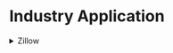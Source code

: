 # Industry Application

<details>

<summary>Zillow</summary>

Zillow's rise and fall is a classic case study on both what to do and what not to do with data science and machine learning.

* Zillow was the brainchild of Richard Barton, the 54-year-old American internet entrepreneur who also founded Expedia and Glassdoor
* Zestimate, which debuted in 2006, it was a proprietary algorithm based on a neural network model which used house facts, location, housing market trends, property values, data from county, tax assessor records, as well as direct feeds from hundreds of multiple listing services and brokerages to determine the price of a house
* It was very successful in driving conversation around property, so much so that browsing property valuations became a hobby for many. With shows like Saturday Night Live encouraging the habit, it became trendy to find the value of your neighboring houses to identify how posh of an area you live in.
* Zestimate has a median error rate of $1.9%$ for homes that are on-market and $6.9%$ for homes that are off-market. But this accuracy varies widely across cities and their corresponding housing markets. In Cincinnati, for instance, approximately $35%$ of Zestimates for off-market homes were within $5%$ of the eventual sales prices, and $82%$ were within $20%$ of the price. Comparatively, in Denver, $51%$ of Zestimates were within $5%$ of the sales price, and $94%$ were within $20%$ of the sales figure
* Zillow had recognized the need to improve the accuracy of its valuation model. In 2017, the company launched a contest with a $1M prize money, Zestimate was on average around $10K off of the actual sales price of a median-priced home, and that the information provided by the winning team would reduce that margin by around $1.3K, the prize went to a group of data scientists and engineers from three different countries: Chahhou Mohamed of Morocco, Jordan Meyer of the United States and Nima Shahbazi of Canada
* In February Zillow announced that the Zestimate would represent "an initial cash offer" for eligible homes spread across 20 cities, from Nashville, Houston, Phoenix, Miami to Denver and Los Angeles
* The problem started due to the pandemic, since summer of 2020 the housing market in USA was hot and quite some unforeseen trends had cropped up. For example, post pandemic there was a sudden increase in demand for bigger houses in the suburbs, which based on historical data was difficult to generate an estimate of. There were data issues too, Zillow missed out on having real time brokering data in new markets, post sales data also takes time to be updated hence there was always a lag as to what prices the recent houses have sold at. Other issues have also been pointed at, Zillow said it did not find enough workers to revamp and repair the houses it had bought in order to put them in the market. Zillow had tweaked its algorithms to price houses aggressively and at the end it had a purchased houses at a higher price that it could sell in a market that was cooling down
* By October 17th, there were signs of trouble: Zillow had paused new house offers for the year as it sorted through a backlog of properties under contract. On November 1st, Zillow marketed nearly 7,000 houses for a total of $2.8 Billion. The operation was shut down a day later by its board of directors

So, what went wrong, nothing that we already don't know of, extrapolating existing data in new pandemic era market, unforeseen market dynamics, over reliance on algorithmic outputs while not considering ground realities.

</details>
